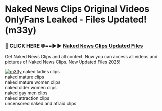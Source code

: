 # Naked News Clips Original Videos 0nlyFans Leaked - Files Updated! (m33y)

<h3>🔴 CLICK HERE 🌐==►► <a href="https://tinyurl.com/yckcrads" rel="nofollow">Naked News Clips Updated Files</a></h3>

Get Naked News Clips and all content. Now you can access all videos and pictures of Naked News Clips. New Updated Files 2025!

[![m33y](https://i.imgur.com/hpKpOFt.gif)](https://tinyurl.com/yckcrads)
naked ladies clips<br>
naked mature clips<br>
naked mature women clips<br>
naked older women clips<br>
naked gay men clips<br>
naked attraction clips<br>
uncensored naked and afraid clips